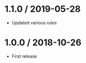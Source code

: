 1.1.0 / 2019-05-28
==================
- Updated various rules


1.0.0 / 2018-10-26
==================
- First release
